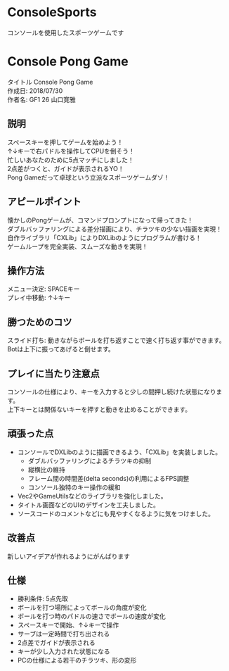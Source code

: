 # ConsoleSports
コンソールを使用したスポーツゲームです  

# Console Pong Game
タイトル Console Pong Game  
作成日: 2018/07/30  
作者名: GF1 26 山口寛雅  

## 説明
スペースキーを押してゲームを始めよう！  
↑↓キーで右パドルを操作してCPUを倒そう！  
忙しいあなたのために5点マッチにしました！  
2点差がつくと、ガイドが表示されるYO！  
Pong Gameだって卓球という立派なスポーツゲームダゾ！  

## アピールポイント
懐かしのPongゲームが、コマンドプロンプトになって帰ってきた！  
ダブルバッファリングによる差分描画により、チラツキの少ない描画を実現！  
自作ライブラリ「CXLib」によりDXLibのようにプログラムが書ける！  
ゲームループを完全実装、スムーズな動きを実現！  

## 操作方法
メニュー決定: SPACEキー  
プレイ中移動: ↑↓キー  

## 勝つためのコツ
スライド打ち: 動きながらボールを打ち返すことで速く打ち返す事ができます。  
Botは上下に振ってあげると倒せます。  

## プレイに当たり注意点
コンソールの仕様により、キーを入力すると少しの間押し続けた状態になります。  
上下キーとは関係ないキーを押すと動きを止めることができます。  

## 頑張った点
- コンソールでDXLibのように描画できるよう、「CXLib」を実装しました。  
	- ダブルバッファリングによるチラツキの抑制  
	- 縦横比の維持  
	- フレーム間の時間差(delta seconds)の利用によるFPS調整  
	- コンソール独特のキー操作の緩和  
- Vec2やGameUtilsなどのライブラリを強化しました。  
- タイトル画面などのUIのデザインを工夫しました。  
- ソースコードのコメントなどにも見やすくなるように気をつけました。  

## 改善点
新しいアイデアが作れるようにがんばります  

## 仕様
- 勝利条件: 5点先取  
- ボールを打つ場所によってボールの角度が変化  
- ボールを打つ時のパドルの速さでボールの速度が変化  
- スペースキーで開始、↑↓キーで操作  
- サーブは一定時間で打ち出される  
- 2点差でガイドが表示される  
- キーが少し入力された状態になる  
- PCの仕様による若干のチラツキ、形の変形  
